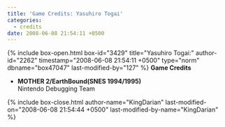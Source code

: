 ```yaml
---
title: 'Game Credits: Yasuhiro Togai'
categories:
  - credits
date: 2008-06-08 21:54:11 +0500
---
```

{% include box-open.html box-id="3429" title="Yasuhiro Togai:" author-id="2262" timestamp="2008-06-08 21:54:11 +0500" type="norm" dbname="box47047" last-modified-by="127" %}
<b>Game Credits</b>
<UL>
<LI><b>MOTHER 2/EarthBound(SNES 1994/1995)</b><BR />
Nintendo Debugging Team</LI>
</UL>
{% include box-close.html author-name="KingDarian" last-modified-on="2008-06-08 21:54:44 +0500" last-modified-by-name="KingDarian" %}
